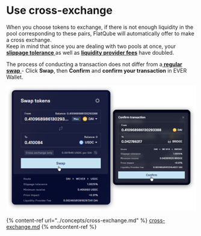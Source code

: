 # Use cross-exchange

When you choose tokens to exchange, if there is not enough liquidity in the pool corresponding to these pairs, FlatQube will automatically offer to make a cross exchange. \
Keep in mind that since you are dealing with two pools at once, your [**slippage tolerance** ](../concepts/slippage-tolerance.md)as well as [**liquidity provider fees**](../concepts/fees.md) have doubled.

The process of conducting a transaction does not differ from a[ **regular swap** ](make-a-basic-swap.md)- Click **Swap**, then **Confirm** and **confirm your transaction** in EVER Wallet.&#x20;

![](<../../../.gitbook/assets/image (197).png>)

{% content-ref url="../concepts/cross-exchange.md" %}
[cross-exchange.md](../concepts/cross-exchange.md)
{% endcontent-ref %}

